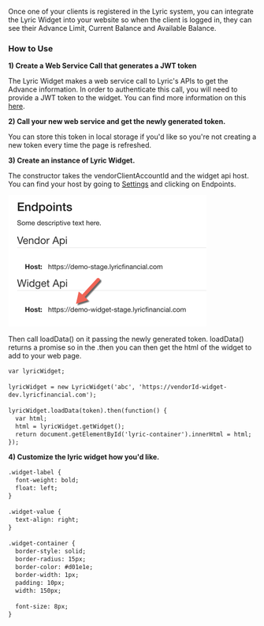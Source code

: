 Once one of your clients is registered in the Lyric system, you can integrate the Lyric Widget into your website so when the client is logged in, they can see their Advance Limit, Current Balance and Available Balance.

### How to Use

**1) Create a Web Service Call that generates a JWT token**

The Lyric Widget makes a web service call to Lyric's APIs to get the Advance information.  In order to authenticate this call, you will need to provide a JWT token to the widget.  You can find more information on this [here](!Demo_Integration_Server/Token_Api).

**2) Call your new web service and get the newly generated token.**  

You can store this token in local storage if you'd like so you're not creating a new token every time the page is refreshed.

**3) Create an instance of Lyric Widget.**  

The constructor takes the vendorClientAccountId and the widget api host.  You can find your host by going to [Settings](/secure/settings/#/settings) and clicking on Endpoints.  

![Endpoints](endpoints.png)

Then call loadData() on it passing the newly generated token.  loadData() returns a promise so in the .then you can then get the html of the widget to add to your web page.

    var lyricWidget;

    lyricWidget = new LyricWidget('abc', 'https://vendorId-widget-dev.lyricfinancial.com');

    lyricWidget.loadData(token).then(function() {
      var html;
      html = lyricWidget.getWidget();
      return document.getElementById('lyric-container').innerHtml = html;
    });

**4) Customize the lyric widget how you'd like.**

    .widget-label {
      font-weight: bold;
      float: left;
    }

    .widget-value {
      text-align: right;
    }

    .widget-container {
      border-style: solid;
      border-radius: 15px;
      border-color: #d01e1e;
      border-width: 1px;
      padding: 10px;
      width: 150px;

      font-size: 8px;
    }